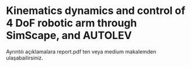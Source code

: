 # Kinematics dynamics and control of 4 DoF robotic arm through SimScape, and AUTOLEV

Ayrıntılı açıklamalara report.pdf ten veya medium makalemden ulaşabailirsiniz.
